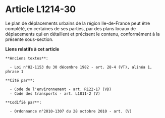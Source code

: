# Article L1214-30

Le plan de déplacements urbains de la région Ile-de-France peut être complété, en certaines de ses parties, par des plans
locaux de déplacements qui en détaillent et précisent le contenu, conformément à la présente sous-section.

**Liens relatifs à cet article**

	**Anciens textes**:

	  - Loi n°82-1153 du 30 décembre 1982 - art. 28-4 (VT), alinéa 1, phrase 1

	**Cité par**:

	  - Code de l'environnement - art. R122-17 (VD)
	  - Code des transports - art. L1811-2 (V)

	**Codifié par**:

	  - Ordonnance n°2010-1307 du 28 octobre 2010 - art. (V)
